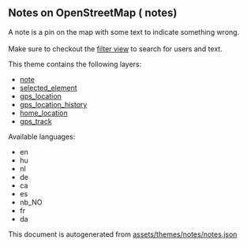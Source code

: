 

 Notes on OpenStreetMap ( notes) 
---------------------------------



A note is a pin on the map with some text to indicate something wrong.<br/><br/>Make sure to checkout the <a href='#filters'>filter view</a> to search for users and text.

This theme contains the following layers:



  - [note](../Layers/note.md)
  - [selected_element](../Layers/selected_element.md)
  - [gps_location](../Layers/gps_location.md)
  - [gps_location_history](../Layers/gps_location_history.md)
  - [home_location](../Layers/home_location.md)
  - [gps_track](../Layers/gps_track.md)


Available languages:



  - en
  - hu
  - nl
  - de
  - ca
  - es
  - nb_NO
  - fr
  - da
 

This document is autogenerated from [assets/themes/notes/notes.json](https://github.com/pietervdvn/MapComplete/blob/develop/assets/themes/notes/notes.json)